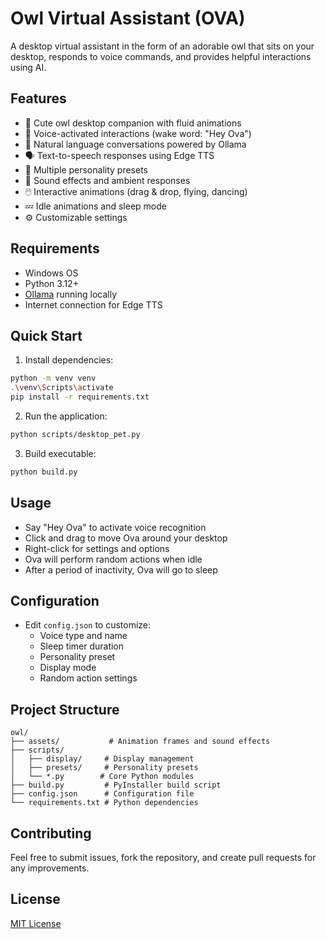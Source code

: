 # Owl Virtual Assistant (OVA)

A desktop virtual assistant in the form of an adorable owl that sits on your desktop, responds to voice commands, and provides helpful interactions using AI.

## Features

- 🦉 Cute owl desktop companion with fluid animations
- 🎤 Voice-activated interactions (wake word: "Hey Ova")
- 💬 Natural language conversations powered by Ollama
- 🗣️ Text-to-speech responses using Edge TTS
- 💭 Multiple personality presets
- 🎵 Sound effects and ambient responses
- 🖱️ Interactive animations (drag & drop, flying, dancing)
- 💤 Idle animations and sleep mode
- ⚙️ Customizable settings

## Requirements

- Windows OS
- Python 3.12+
- [Ollama](https://ollama.ai/) running locally
- Internet connection for Edge TTS

## Quick Start

1. Install dependencies:
```bash
python -m venv venv
.\venv\Scripts\activate
pip install -r requirements.txt
```

2. Run the application:
```bash
python scripts/desktop_pet.py
```

3. Build executable:
```bash
python build.py
```

## Usage

- Say "Hey Ova" to activate voice recognition
- Click and drag to move Ova around your desktop
- Right-click for settings and options
- Ova will perform random actions when idle
- After a period of inactivity, Ova will go to sleep

## Configuration

- Edit `config.json` to customize:
  - Voice type and name
  - Sleep timer duration
  - Personality preset
  - Display mode
  - Random action settings

## Project Structure

```
owl/
├── assets/           # Animation frames and sound effects
├── scripts/         
│   ├── display/     # Display management
│   ├── presets/     # Personality presets
│   └── *.py        # Core Python modules
├── build.py         # PyInstaller build script
├── config.json      # Configuration file
└── requirements.txt # Python dependencies
```

## Contributing

Feel free to submit issues, fork the repository, and create pull requests for any improvements.

## License

[MIT License](LICENSE)
